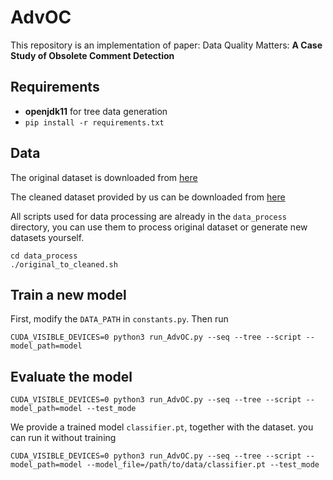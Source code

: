# AdvOC
This repository is an implementation of paper: Data Quality Matters: **A Case Study of Obsolete Comment Detection**

## Requirements
- **openjdk11** for tree data generation
- `pip install -r requirements.txt`

## Data
The original dataset is downloaded from [here](https://drive.google.com/drive/folders/1FKhZTQzkj-QpTdPE9f_L9Gn_pFP_EdBi)

The cleaned dataset provided by us can be downloaded from [here](https://figshare.com/articles/dataset/Data_for_ICSE2023/20783818)

All scripts used for data processing are already in the `data_process` directory, you can use them to process original dataset or generate new datasets yourself.
```
cd data_process
./original_to_cleaned.sh
```

## Train a new model
First, modify the `DATA_PATH` in `constants.py`. Then run
```
CUDA_VISIBLE_DEVICES=0 python3 run_AdvOC.py --seq --tree --script --model_path=model
```

## Evaluate the model
```
CUDA_VISIBLE_DEVICES=0 python3 run_AdvOC.py --seq --tree --script --model_path=model --test_mode
```
We provide a trained model `classifier.pt`, together with the dataset. you can run it without training
```
CUDA_VISIBLE_DEVICES=0 python3 run_AdvOC.py --seq --tree --script --model_path=model --model_file=/path/to/data/classifier.pt --test_mode
```